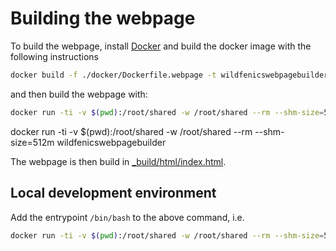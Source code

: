 # Building the webpage

To build the webpage, install [Docker](https://www.docker.com/)
and build the docker image with the following instructions

```bash
docker build -f ./docker/Dockerfile.webpage -t wildfenicswebpagebuilder .
```

and then build the webpage with:

```bash
docker run -ti -v $(pwd):/root/shared -w /root/shared --rm --shm-size=512m wildfenicswebpagebuilder
```

docker run -ti -v $(pwd):/root/shared -w /root/shared --rm --shm-size=512m wildfenicswebpagebuilder

The webpage is then build in [\_build/html/index.html](_build/html/index.html).

## Local development environment

Add the entrypoint `/bin/bash` to the above command, i.e.

```bash
docker run -ti -v $(pwd):/root/shared -w /root/shared --rm --shm-size=512m --entrypoint=/bin/bash wildfenicswebpagebuilder
```
